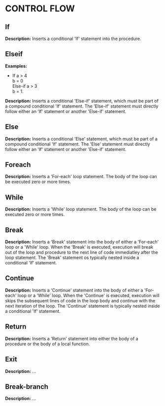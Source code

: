 # CONTROL FLOW  
  
## If  
  
**Description:** Inserts a conditional 'If' statement into the procedure.  
  
## Elseif  
  
**Examples:**  
  * If a > 4  
    b = 0  
    Else-if a > 3  
    b = 1.  
  
**Description:** Inserts a conditional 'Else-if' statement, which must be part of a compound conditional 'If' statement. The 'Else-if' statement must directly follow either an 'If' statement or another 'Else-if' statement.  
  
## Else  
  
**Description:** Inserts a conditional 'Else' statement, which must be part of a compound conditional 'If' statement. The 'Else' statement must directly follow either an 'If' statement or another 'Else-if' statement.  
  
## Foreach  
  
**Description:** Inserts a 'For-each' loop statement. The body of the loop can be executed zero or more times.  
  
## While  
  
**Description:** Inserts a 'While' loop statement. The body of the loop can be executed zero or more times.  
  
## Break  
  
**Description:** Inserts a 'Break' statement into the body of either a 'For-each' loop or a 'While' loop. When the 'Break' is executed, execution will break out of the loop and procedure to the next line of code immediatley after the loop statement. The 'Break' statement os typically nested inside a conditional 'If' statement.  
  
## Continue  
  
**Description:** Inserts a 'Continue' statement into the body of either a 'For-each' loop or a 'While' loop. When the 'Continue' is executed, execution will skips the subsequent lines of code in the loop body and continue with the next iteration of the loop. The 'Continue' statement is typically nested inside a conditional 'If' statement.  
  
## Return  
  
**Description:** Inserts a 'Return' statement into either the body of a procedure or the body of a local function.  
  
## Exit  
  
**Description:** ...  
  
## Break-branch  
  
**Description:** ...  
  
